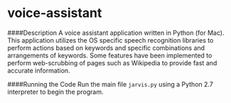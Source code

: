# voice-assistant

####Description
A voice assistant application written in Python (for Mac). This application utilizes the OS specific speech recognition libraries to perform actions based on keywords and specific combinations and arrangements of keywords. Some features have been implemented to perform web-scrubbing of pages such as Wikipedia to provide fast and accurate information.

####Running the Code
Run the main file ```jarvis.py``` using a Python 2.7 interpreter to begin the program.
